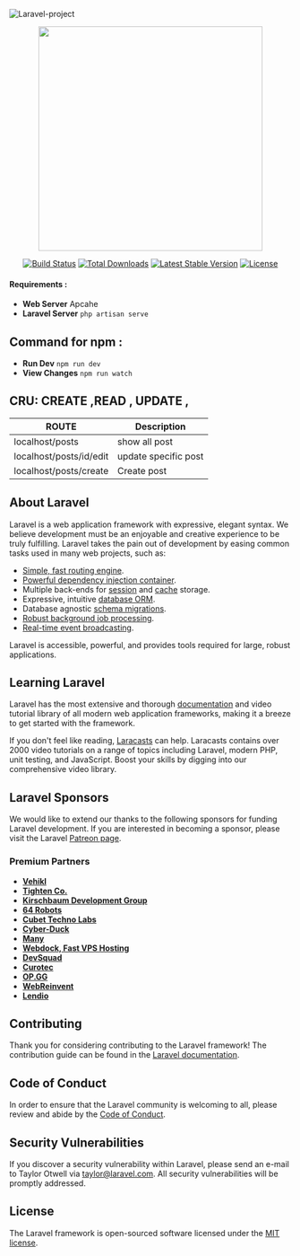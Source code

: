  ![Laravel-project](https://lh3.googleusercontent.com/bxb09L4iAAwANsr8KnDLhy0-M1E8gmK9hDPolfEmXGeXYiFshWapU3JUjJL1GVv6o_FIiMfUsjL64Uha4sILIAztlE4fK122FTknzBnle_Q0nE3e1-3F7wt6WYgozH-OHp25bt4VTgwvXB-1U6zboGDJJVnDKodQ1Te0fQDh9GxDiOLR_Lak4XGPT9bFlCmZ_0gRqkQI8Zdh6clu5BSYIc7bbx5TT6lAoteFcU4A_4C7vro6VKssrn7mocHQsxGkOZ-FGoxp3LcIzzG1PGQPsgmjwQn1NAXazYkjUtcfsDRCzAg4bFDHLiqQ9TCYx8ktQtt-JAn1YG1ZPJCGNazixjyGF_N-71gT7CIOq3PTwTrjdV8X01HwWjx9yLV3ju6ZUw6YpXJbVIxMWFXRRKUE7G_YCFUd5zRGUPtbtSkOhWnxZd5YGDjaITgnku4MaiYMB_FlkD8D8NFNNM8AOMxT2l6HpE7MxbsRPVeh61qcBQP02VuHar1I9W8J3yVNqSCAK6KompM-AQYcnOU-QUG-Kba2l68xCZjSeSkFadVTrX2F1YT2RikmLcsZn_b4cutvB_-c0nWvFIwSXDWNqVt1lUsUcDYbrWz1HXs4oytovALaynpMa-9SQiT_Vl_23v6Q-yTwmPxcKfuJUF0kM-byoRSZ872g97DFu9Jz5qQvY55yLx3GjkPqlmoQDXjl790J-6Z1n9gtHAE6oC7URPqmDKPtEqMXcau_Q0rUpfbsl6WkeuAQanmYUVxn97-8bcFcs1GlkQd63GEXOfRjjl2GEMG6db72u87Q7aOeywUJ2xyYD9secSY6u2pfLnC3D3WWbvAGOz-DNEboQAZje3RO1uaWLV8lHoho_Bfs2-85KFWWXweGP08SmZSDcLab7pPhQLgeyLBF6R-nZlA_upqudQ6Bcf8DRTwjPCZkNwI2OmZAGsV-gobI5-xluEmKxUyh9qF4XrDAzJI=w1005-h577-no?authuser=0)
 
 <p align="center"><a href="https://laravel.com" target="_blank"><img src="https://raw.githubusercontent.com/laravel/art/master/logo-lockup/5%20SVG/2%20CMYK/1%20Full%20Color/laravel-logolockup-cmyk-red.svg" width="400"></a></p>
 <p align="center">
<a href="https://travis-ci.org/laravel/framework"><img src="https://travis-ci.org/laravel/framework.svg" alt="Build Status"></a>
<a href="https://packagist.org/packages/laravel/framework"><img src="https://img.shields.io/packagist/dt/laravel/framework" alt="Total Downloads"></a>
<a href="https://packagist.org/packages/laravel/framework"><img src="https://img.shields.io/packagist/v/laravel/framework" alt="Latest Stable Version"></a>
<a href="https://packagist.org/packages/laravel/framework"><img src="https://img.shields.io/packagist/l/laravel/framework" alt="License"></a>
</p>


 #### Requirements :
-  **Web Server** Apcahe 
-  **Laravel Server** ` php artisan serve `
## Command for npm :
-  **Run Dev** ` npm run dev `
-  **View Changes** ` npm run watch `
## CRU: CREATE ,READ , UPDATE ,
| ROUTE | Description |
|   -   |      -      |
|localhost/posts| show all post |
|localhost/posts/id/edit| update specific post |
|localhost/posts/create| Create post |





## About Laravel

Laravel is a web application framework with expressive, elegant syntax. We believe development must be an enjoyable and creative experience to be truly fulfilling. Laravel takes the pain out of development by easing common tasks used in many web projects, such as:

- [Simple, fast routing engine](https://laravel.com/docs/routing).
- [Powerful dependency injection container](https://laravel.com/docs/container).
- Multiple back-ends for [session](https://laravel.com/docs/session) and [cache](https://laravel.com/docs/cache) storage.
- Expressive, intuitive [database ORM](https://laravel.com/docs/eloquent).
- Database agnostic [schema migrations](https://laravel.com/docs/migrations).
- [Robust background job processing](https://laravel.com/docs/queues).
- [Real-time event broadcasting](https://laravel.com/docs/broadcasting).

Laravel is accessible, powerful, and provides tools required for large, robust applications.

## Learning Laravel

Laravel has the most extensive and thorough [documentation](https://laravel.com/docs) and video tutorial library of all modern web application frameworks, making it a breeze to get started with the framework.

If you don't feel like reading, [Laracasts](https://laracasts.com) can help. Laracasts contains over 2000 video tutorials on a range of topics including Laravel, modern PHP, unit testing, and JavaScript. Boost your skills by digging into our comprehensive video library.

## Laravel Sponsors

We would like to extend our thanks to the following sponsors for funding Laravel development. If you are interested in becoming a sponsor, please visit the Laravel [Patreon page](https://patreon.com/taylorotwell).

### Premium Partners

- **[Vehikl](https://vehikl.com/)**
- **[Tighten Co.](https://tighten.co)**
- **[Kirschbaum Development Group](https://kirschbaumdevelopment.com)**
- **[64 Robots](https://64robots.com)**
- **[Cubet Techno Labs](https://cubettech.com)**
- **[Cyber-Duck](https://cyber-duck.co.uk)**
- **[Many](https://www.many.co.uk)**
- **[Webdock, Fast VPS Hosting](https://www.webdock.io/en)**
- **[DevSquad](https://devsquad.com)**
- **[Curotec](https://www.curotec.com/services/technologies/laravel/)**
- **[OP.GG](https://op.gg)**
- **[WebReinvent](https://webreinvent.com/?utm_source=laravel&utm_medium=github&utm_campaign=patreon-sponsors)**
- **[Lendio](https://lendio.com)**

## Contributing

Thank you for considering contributing to the Laravel framework! The contribution guide can be found in the [Laravel documentation](https://laravel.com/docs/contributions).

## Code of Conduct

In order to ensure that the Laravel community is welcoming to all, please review and abide by the [Code of Conduct](https://laravel.com/docs/contributions#code-of-conduct).

## Security Vulnerabilities

If you discover a security vulnerability within Laravel, please send an e-mail to Taylor Otwell via [taylor@laravel.com](mailto:taylor@laravel.com). All security vulnerabilities will be promptly addressed.

## License

The Laravel framework is open-sourced software licensed under the [MIT license](https://opensource.org/licenses/MIT).
